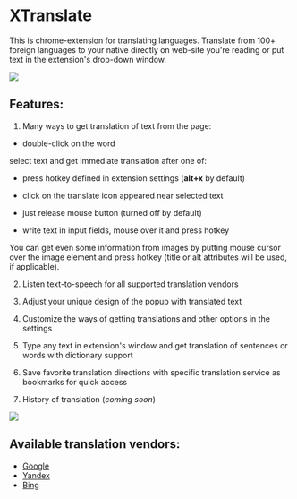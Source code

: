 XTranslate
==========
This is chrome-extension for translating languages.
Translate from 100+ foreign languages to your native directly on web-site you're reading or 
put text in the extension's drop-down window.

<img src="https://dl.dropboxusercontent.com/u/61405773/xtranslate/Untitled-1.jpg">

Features:
-----------
1) Many ways to get translation of text from the page:
- double-click on the word

select text and get immediate translation after one of:
- press hotkey defined in extension settings (**alt+x** by default)
- click on the translate icon appeared near selected text
- just release mouse button (turned off by default)

- write text in input fields, mouse over it and press hotkey

You can get even some information from images by putting mouse cursor over the image element and 
press hotkey (title or alt attributes will be used, if applicable).

2) Listen text-to-speech for all supported translation vendors

3) Adjust your unique design of the popup with translated text

4) Customize the ways of getting translations and other options in the settings

5) Type any text in extension's window and get translation of sentences or words with dictionary support

6) Save favorite translation directions with specific translation service as bookmarks for quick access

7) History of translation (*coming soon*)

<img src="https://dl.dropboxusercontent.com/u/61405773/xtranslate/Untitled-4.jpg">

Available translation vendors:
-----------
* [Google](http://translate.google.com/)
* [Yandex](http://translate.yandex.com/)
* [Bing](http://bing.com/translator/)
